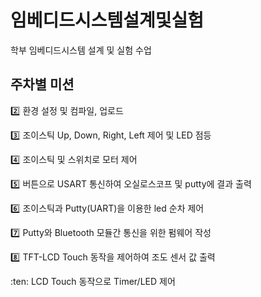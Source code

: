 # 임베디드시스템설계및실험

학부 임베디드시스템 설계 및 실험 수업

## 주차별 미션

:two: 환경 설정 및 컴파일, 업로드

:three: 조이스틱 Up, Down, Right, Left 제어 및 LED 점등

:four: 조이스틱 및 스위치로 모터 제어

:five: 버튼으로 USART 통신하여 오실로스코프 및 putty에 결과 출력

:six: 조이스틱과 Putty(UART)을 이용한 led 순차 제어

:seven: Putty와 Bluetooth 모듈간 통신을 위한 펌웨어 작성

:eight: TFT-LCD Touch 동작을 제어하여 조도 센서 값 출력

:ten: LCD Touch 동작으로 Timer/LED 제어 
